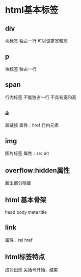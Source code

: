 # html基本标签
## div
块标签
独占一行
可以设定宽和高
## p
块标签
独占一行
## span
行内标签
不能独占一行
不具有宽和高
## a 
超链接
属性：href
行内元素
## img 
图片标签
属性：src alt
## overflow:hidden属性
超出部分隐藏
## html 基本骨架
head body meta  title
## link
属性：rel href
## html标签特点
成对出现
尖括号开始，结束